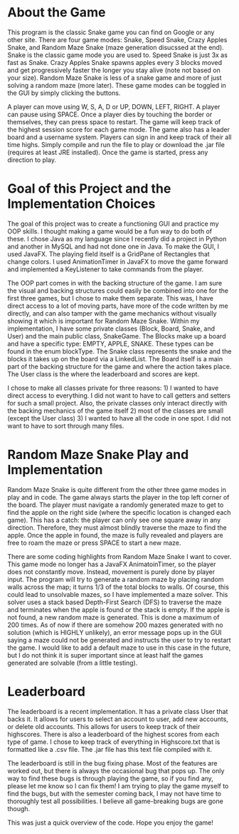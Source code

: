 # About the Game
This program is the classic Snake game you can find on Google or any other site. There are four game modes: Snake, Speed Snake, Crazy Apples Snake, and Random Maze Snake (maze generation disucssed at the end). Snake is the classic game mode you are used to. Speed Snake is just 3x as fast as Snake. Crazy Apples Snake spawns apples every 3 blocks moved and get progressively faster the longer you stay alive (note not based on your size). Random Maze Snake is less of a snake game and more of just solving a random maze (more later). These game modes can be toggled in the GUI by simply clicking the buttons. 

A player can move using W, S, A, D or UP, DOWN, LEFT, RIGHT. A player can pause using SPACE. Once a player dies by touching the border or themselves, they can press space to restart. The game will keep track of the highest session score for each game mode. The game also has a leader board and a username system. Players can sign in and keep track of their all time highs. Simply compile and run the file to play or download the .jar file (requires at least JRE installed). Once the game is started, press any direction to play.

# Goal of this Project and the Implementation Choices
The goal of this project was to create a functioning GUI and practice my OOP skills. I thought making a game would be a fun way to do both of these. I chose Java as my language since I recently did a project in Python and another in MySQL and had not done one in Java.
To make the GUI, I used JavaFX. The playing field itself is a GridPane of Rectangles that change colors. I used AnimationTimer in JavaFX to move the game forward and implemented a KeyListener to take commands from the player.

The OOP part comes in with the backing structure of the game. I am sure the visual and backing structures could easily be combined into one for the first three games, but I chose to make them separate. This was, I have direct access to a lot of moving parts, have more of the code written by me directly, and can also tamper with the game mechanics without visually showing it which is important for Random Maze Snake. Within my implementation, I have some private classes (Block, Board, Snake, and User) and the main public class, SnakeGame. The Blocks make up a board and have a specific type: EMPTY, APPLE, SNAKE. These types can be found in the enum blockType. The Snake class represents the snake and the blocks it takes up on the board via a LinkedList. The Board itself is a main part of the backing structure for the game and where the action takes place. The User class is the where the leaderboard and scores are kept.

I chose to make all classes private for three reasons: 1) I wanted to have direct access to everything. I did not want to have to call getters and setters for such a small project. Also, the private classes only interact directly with the backing mechanics of the game itself 2) most of the classes are small (except the User class) 3) I wanted to have all the code in one spot. I did not want to have to sort through many files.

# Random Maze Snake Play and Implementation
Random Maze Snake is quite different from the other three game modes in play and in code. The game always starts the player in the top left corner of the board. The player must navigate a randomly generated maze to get to find the apple on the right side (where the specific location is changed each game). This has a catch: the player can only see one square away in any direction. Therefore, they must almost blindly traverse the maze to find the apple. Once the apple in found, the maze is fully revealed and players are free to roam the maze or press SPACE to start a new maze.

There are some coding highlights from Random Maze Snake I want to cover. This game mode no longer has a JavaFX AnimatoinTimer, so the player does not constantly move. Instead, movement is purely done by player input. The program will try to generate a random maze by placing random walls across the map; it turns 1/3 of the total blocks to walls. Of course, this could lead to unsolvable mazes, so I have implemented a maze solver. This solver uses a stack based Depth-First Search (DFS) to traverse the maze and terminates when the apple is found or the stack is empty. If the apple is not found, a new random maze is generated. This is done a maximum of 200 times. As of now if there are somehow 200 mazes generated with no solution (which is HIGHLY unlikely), an error message pops up in the GUI saying a maze could not be generated and instructs the user to try to restart the game. I would like to add a default maze to use in this case in the future, but I do not think it is super important since at least half the games generated are solvable (from a little testing).

# Leaderboard
The leaderboard is a recent implementation. It has a private class User that backs it. It allows for users to select an account to user, add new accounts, or delete old accounts. This allows for users to keep track of their highscores. There is also a leaderboard of the highest scores from each type of game. I chose to keep track of everything in Highscore.txt that is formatted like a .csv file. The .jar file has this text file compiled with it.

The leaderboard is still in the bug fixing phase. Most of the features are worked out, but there is always the occasional bug that pops up. The only way to find these bugs is through playing the game, so if you find any, please let me know so I can fix them! I am trying to play the game myself to find the bugs, but with the semester coming back, I may not have time to thoroughly test all possibilities. I believe all game-breaking bugs are gone though.

This was just a quick overview of the code. Hope you enjoy the game!
